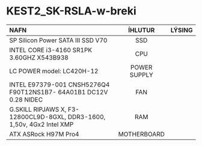 # KEST2_SK-RSLA-w-breki

| NAFN | ÍHLUTUR | LÝSING |
| :--- | :----: | :---: |
| SP Silicon Power SATA III SSD V70 | SSD |  |
| INTEL CORE i3-4160 SR1PK 3.60GHZ X543B938 | CPU |  |
| LC POWER model: LC420H-12 | POWER SUPPLY |  |
| INTEL E97379-001 CNSH5276Q4 F90T12NS1B7- 64A01B1 DC12V 0.28 NIDEC | FAN |  |
| G.SKILL RIPJAWS X, F3-12800CL9D-8GXL, DDR3-1600, 1,50v, 4Gx2 Intel XMP | RAM |  |
| ATX ASRock H97M Pro4 | MOTHERBOARD |  |